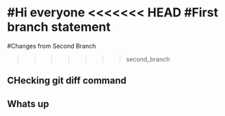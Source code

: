 #Hi everyone
<<<<<<< HEAD
#First branch statement
=======
#Changes from Second Branch
>>>>>>> second_branch

## CHecking git diff command

## Whats up
